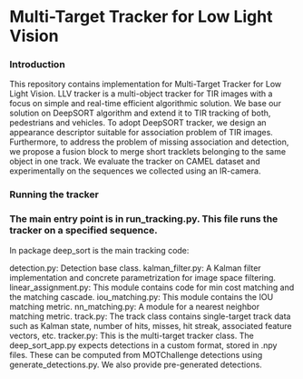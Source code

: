 # Multi-Target Tracker for Low Light Vision

### Introduction

This repository contains implementation for Multi-Target Tracker for Low Light Vision. LLV tracker is a multi-object tracker for TIR images with a focus on simple and
real-time efficient algorithmic solution. We base our solution on DeepSORT algorithm and extend it to TIR tracking of both, pedestrians and vehicles. To adopt DeepSORT tracker,
we design an appearance descriptor suitable for association problem of TIR images. Furthermore, to address the problem of missing association and detection, we propose a fusion block to
merge short tracklets belonging to the same object in one track. We evaluate the tracker on CAMEL dataset and experimentally on the sequences we collected using an IR-camera.

### Running the tracker



### The main entry point is in run_tracking.py. This file runs the tracker on a specified sequence.

In package deep_sort is the main tracking code:

detection.py: Detection base class.
kalman_filter.py: A Kalman filter implementation and concrete parametrization for image space filtering.
linear_assignment.py: This module contains code for min cost matching and the matching cascade.
iou_matching.py: This module contains the IOU matching metric.
nn_matching.py: A module for a nearest neighbor matching metric.
track.py: The track class contains single-target track data such as Kalman state, number of hits, misses, hit streak, associated feature vectors, etc.
tracker.py: This is the multi-target tracker class.
The deep_sort_app.py expects detections in a custom format, stored in .npy files. These can be computed from MOTChallenge detections using generate_detections.py. We also provide pre-generated detections.
